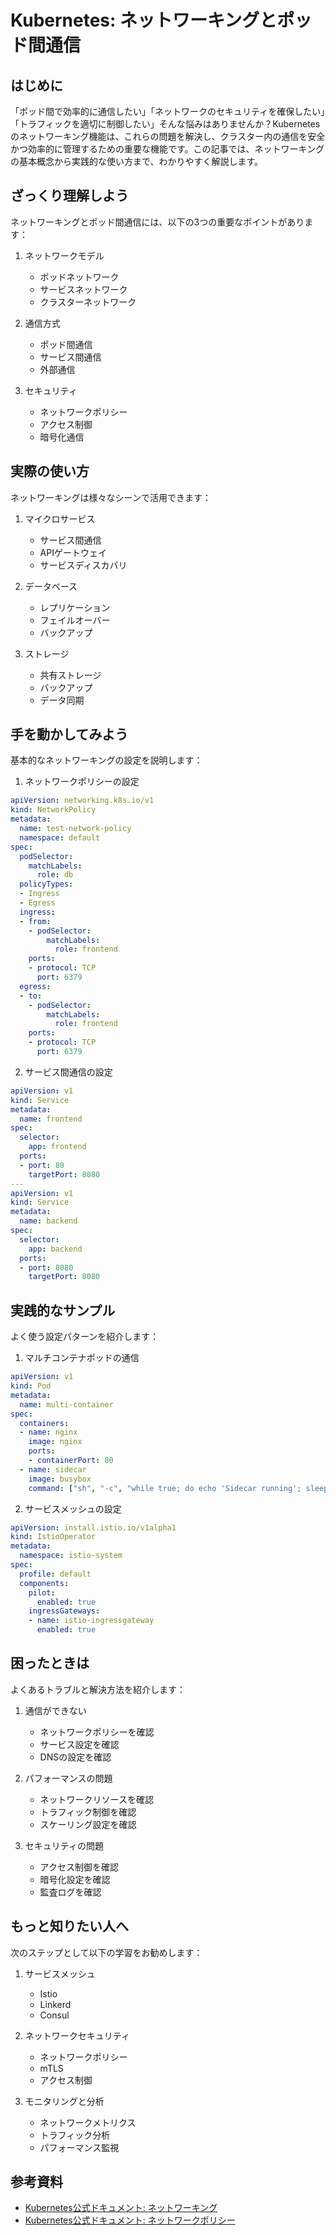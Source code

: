# Kubernetes: ネットワーキングとポッド間通信

## はじめに
「ポッド間で効率的に通信したい」「ネットワークのセキュリティを確保したい」「トラフィックを適切に制御したい」そんな悩みはありませんか？Kubernetesのネットワーキング機能は、これらの問題を解決し、クラスター内の通信を安全かつ効率的に管理するための重要な機能です。この記事では、ネットワーキングの基本概念から実践的な使い方まで、わかりやすく解説します。

## ざっくり理解しよう
ネットワーキングとポッド間通信には、以下の3つの重要なポイントがあります：

1. ネットワークモデル
   - ポッドネットワーク
   - サービスネットワーク
   - クラスターネットワーク

2. 通信方式
   - ポッド間通信
   - サービス間通信
   - 外部通信

3. セキュリティ
   - ネットワークポリシー
   - アクセス制御
   - 暗号化通信

## 実際の使い方
ネットワーキングは様々なシーンで活用できます：

1. マイクロサービス
   - サービス間通信
   - APIゲートウェイ
   - サービスディスカバリ

2. データベース
   - レプリケーション
   - フェイルオーバー
   - バックアップ

3. ストレージ
   - 共有ストレージ
   - バックアップ
   - データ同期

## 手を動かしてみよう
基本的なネットワーキングの設定を説明します：

1. ネットワークポリシーの設定
```yaml
apiVersion: networking.k8s.io/v1
kind: NetworkPolicy
metadata:
  name: test-network-policy
  namespace: default
spec:
  podSelector:
    matchLabels:
      role: db
  policyTypes:
  - Ingress
  - Egress
  ingress:
  - from:
    - podSelector:
        matchLabels:
          role: frontend
    ports:
    - protocol: TCP
      port: 6379
  egress:
  - to:
    - podSelector:
        matchLabels:
          role: frontend
    ports:
    - protocol: TCP
      port: 6379
```

2. サービス間通信の設定
```yaml
apiVersion: v1
kind: Service
metadata:
  name: frontend
spec:
  selector:
    app: frontend
  ports:
  - port: 80
    targetPort: 8080
---
apiVersion: v1
kind: Service
metadata:
  name: backend
spec:
  selector:
    app: backend
  ports:
  - port: 8080
    targetPort: 8080
```

## 実践的なサンプル
よく使う設定パターンを紹介します：

1. マルチコンテナポッドの通信
```yaml
apiVersion: v1
kind: Pod
metadata:
  name: multi-container
spec:
  containers:
  - name: nginx
    image: nginx
    ports:
    - containerPort: 80
  - name: sidecar
    image: busybox
    command: ["sh", "-c", "while true; do echo 'Sidecar running'; sleep 30; done"]
```

2. サービスメッシュの設定
```yaml
apiVersion: install.istio.io/v1alpha1
kind: IstioOperator
metadata:
  namespace: istio-system
spec:
  profile: default
  components:
    pilot:
      enabled: true
    ingressGateways:
    - name: istio-ingressgateway
      enabled: true
```

## 困ったときは
よくあるトラブルと解決方法を紹介します：

1. 通信ができない
   - ネットワークポリシーを確認
   - サービス設定を確認
   - DNSの設定を確認

2. パフォーマンスの問題
   - ネットワークリソースを確認
   - トラフィック制御を確認
   - スケーリング設定を確認

3. セキュリティの問題
   - アクセス制御を確認
   - 暗号化設定を確認
   - 監査ログを確認

## もっと知りたい人へ
次のステップとして以下の学習をお勧めします：

1. サービスメッシュ
   - Istio
   - Linkerd
   - Consul

2. ネットワークセキュリティ
   - ネットワークポリシー
   - mTLS
   - アクセス制御

3. モニタリングと分析
   - ネットワークメトリクス
   - トラフィック分析
   - パフォーマンス監視

## 参考資料
- [Kubernetes公式ドキュメント: ネットワーキング](https://kubernetes.io/docs/concepts/cluster-administration/networking/)
- [Kubernetes公式ドキュメント: ネットワークポリシー](https://kubernetes.io/docs/concepts/services-networking/network-policies/)
